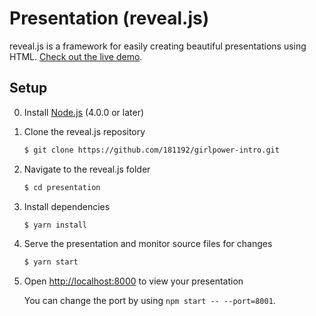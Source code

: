 # Presentation (reveal.js)

reveal.js is a framework for easily creating beautiful presentations using HTML. [Check out the live demo](http://revealjs.com/).

## Setup

0. Install [Node.js](http://nodejs.org/) (4.0.0 or later)

1. Clone the reveal.js repository
   ```sh
   $ git clone https://github.com/181192/girlpower-intro.git
   ```

2. Navigate to the reveal.js folder
   ```sh
   $ cd presentation
   ```

3. Install dependencies
   ```sh
   $ yarn install
   ```

4. Serve the presentation and monitor source files for changes
   ```sh
   $ yarn start
   ```

5. Open <http://localhost:8000> to view your presentation

   You can change the port by using `npm start -- --port=8001`.